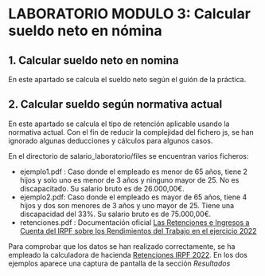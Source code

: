 # LABORATORIO MODULO 3: Calcular sueldo neto en nómina
## 1. Calcular sueldo neto en nomina
En este apartado se calcula el sueldo neto según el guión de la práctica.

## 2. Calcular sueldo según normativa actual
En este apartado se calcula el tipo de retención aplicable usando la normativa actual. Con el fin de reducir la complejidad del fichero js, se han ignorado algunas deducciones y cálculos para algunos casos.

En el directorio de salario_laboratorio/files se encuentran varios ficheros:
* ejemplo1.pdf : Caso donde el empleado es menor de 65 años, tiene 2 hijos y solo uno es menor de 3 años y ninguno mayor de 25. No es discapacitado. Su salario bruto es de 26.000,00€.
* ejemplo2.pdf: Caso donde el empleado es mayor de 65 años, tiene 4 hijos y dos son menores de 3 años y uno mayor de 25. Tiene una discapacidad del 33%. Su salario bruto es de 75.000,00€.
* retenciones.pdf : Documentación oficial [Las Retenciones e Ingresos a Cuenta del IRPF sobre los Rendimientos del Trabajo en el ejercicio 2022](https://www2.agenciatributaria.gob.es/static_files/common/internet/dep/aplicaciones/modelos/rw/retenciones2022.pdf)

Para comprobar que los datos se han realizado correctamente, se ha empleado la calculadora de hacienda [Retenciones IRPF 2022](https://www2.agenciatributaria.gob.es/wlpl/PRET-R200/R220/index.zul). En los dos ejemplos aparece una captura de pantalla de la sección *Resultados*

